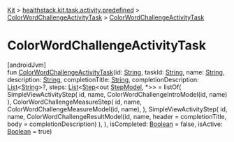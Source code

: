 
[Kit](../../../kit.html) > [healthstack.kit.task.activity.predefined](../index.html) > [ColorWordChallengeActivityTask](index.html) > [ColorWordChallengeActivityTask](-color-word-challenge-activity-task.html)



# ColorWordChallengeActivityTask



[androidJvm]\
fun [ColorWordChallengeActivityTask](-color-word-challenge-activity-task.html)(id: [String](https://kotlinlang.org/api/latest/jvm/stdlib/kotlin/-string/index.html), taskId: [String](https://kotlinlang.org/api/latest/jvm/stdlib/kotlin/-string/index.html), name: [String](https://kotlinlang.org/api/latest/jvm/stdlib/kotlin/-string/index.html), description: [String](https://kotlinlang.org/api/latest/jvm/stdlib/kotlin/-string/index.html), completionTitle: [String](https://kotlinlang.org/api/latest/jvm/stdlib/kotlin/-string/index.html), completionDescription: [List](https://kotlinlang.org/api/latest/jvm/stdlib/kotlin.collections/-list/index.html)&lt;[String](https://kotlinlang.org/api/latest/jvm/stdlib/kotlin/-string/index.html)&gt;?, steps: [List](https://kotlinlang.org/api/latest/jvm/stdlib/kotlin.collections/-list/index.html)&lt;[Step](../../healthstack.kit.task.base/-step/index.html)&lt;out [StepModel](../../healthstack.kit.task.base/-step-model/index.html), *&gt;&gt; = listOf(
        SimpleViewActivityStep(
            id, name, ColorWordChallengeIntroModel(id, name)
        ),
        ColorWordChallengeMeasureStep(
            id, name, ColorWordChallengeMeasureModel(id, name),
        ),
        SimpleViewActivityStep(
            id, name, ColorWordChallengeResultModel(id, name, header = completionTitle, body = completionDescription)
        ),
    ), isCompleted: [Boolean](https://kotlinlang.org/api/latest/jvm/stdlib/kotlin/-boolean/index.html) = false, isActive: [Boolean](https://kotlinlang.org/api/latest/jvm/stdlib/kotlin/-boolean/index.html) = true)




